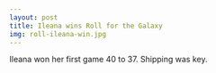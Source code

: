 ```yaml
---  
layout: post  
title: Ileana wins Roll for the Galaxy 
img: roll-ileana-win.jpg 
---
```


Ileana won her first game 40 to 37.  Shipping was key.